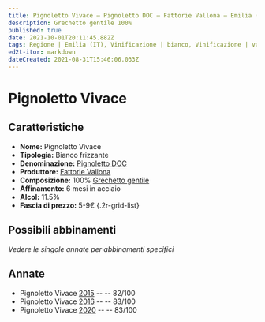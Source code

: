 ```yaml
---
title: Pignoletto Vivace – Pignoletto DOC – Fattorie Vallona – Emilia (IT) – 5-9€ – 2★
description: Grechetto gentile 100% 
published: true
date: 2021-10-01T20:11:45.882Z
tags: Regione | Emilia (IT), Vinificazione | bianco, Vinificazione | varietale, Vinificazione | frizzante, Vitigni | Grechetto gentile, Valutazioni | 2 stelle, Prezzi | 5-9€
ed2t-itor: markdown
dateCreated: 2021-08-31T15:46:06.033Z
---
```


# Pignoletto Vivace

## Caratteristiche
- **Nome:** Pignoletto Vivace
- **Tipologia:** Bianco frizzante
- **Denominazione:** [Pignoletto DOC](/denominazioni/Italia/Emilia/DOC/Pignoletto)
- **Produttore:** [Fattorie Vallona](/produttori/Italia/Emilia/Fattorie-Vallona) 
- **Composizione:** 100% [Grechetto gentile](/vitigni/Italia/bacca-bianca/grechetto-gentile)
- **Affinamento:** 6 mesi in acciaio
- **Alcol:** 11.5%
- **Fascia di prezzo:** 5-9€
{.2r-grid-list}



## Possibili abbinamenti
*Vedere le singole annate per abbinamenti specifici*


## Annate
- Pignoletto Vivace [2015](/vini/Italia/Emilia/Fattorie-Vallona/Priedizione-Cuvee/2015) -- <span class="star-2"></span> -- 82/100
- Pignoletto Vivace [2016](/vini/Italia/Emilia/Fattorie-Vallona/Priedizione-Cuvee/2016) -- <span class="star-2"></span> -- 83/100
- Pignoletto Vivace [2020](/vini/Italia/Emilia/Fattorie-Vallona/Priedizione-Cuvee/2020) -- <span class="star-2"></span> -- 83/100